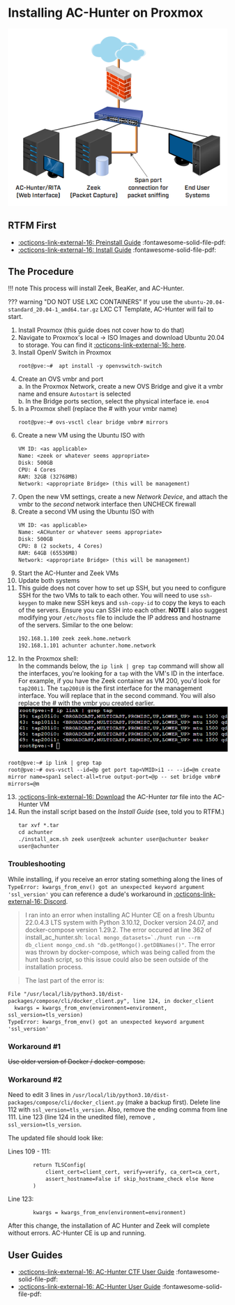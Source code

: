 # Installing AC-Hunter on Proxmox

![image](../static/images/achunter/ac-hunter.png)

## RTFM First

- [:octicons-link-external-16: Preinstall Guide](https://www.activecountermeasures.com/wp-content/uploads/2023/02/AC-Hunter-Pre-Install-Guide-v6_3_0-CE.pdf) :fontawesome-solid-file-pdf:
- [:octicons-link-external-16: Install Guide](https://www.activecountermeasures.com/wp-content/uploads/2023/06/AC-Hunter-Install-Guide-v6_3_0-CE_v2.pdf) :fontawesome-solid-file-pdf:

## The Procedure

!!! note
    This process will install Zeek, BeaKer, and AC-Hunter.

??? warning "DO NOT USE LXC CONTAINERS"
    If you use the `ubuntu-20.04-standard_20.04-1_amd64.tar.gz` LXC CT Template, AC-Hunter will fail to start.

1. Install Proxmox (this guide does not cover how to do that)
2. Navigate to Proxmox's local -> ISO Images and download Ubuntu 20.04 to storage. You can find it [:octicons-link-external-16: here](https://releases.ubuntu.com/20.04/).
3. Install OpenV Switch in Proxmox
   ```
   root@pve:~#  apt install -y openvswitch-switch
   ```
4. Create an OVS vmbr and port  
   a. In the Proxmox Network, create a new OVS Bridge and give it a vmbr name and ensure `Autostart` is selected  
   b. In the Bridge ports section, select the physical interface ie. `eno4`
5. In a Proxmox shell (replace the # with your vmbr name)
   ```
   root@pve:~# ovs-vsctl clear bridge vmbr# mirrors
   ```
6. Create a new VM using the Ubuntu ISO with
   ```
   VM ID: <as applicable>
   Name: <zeek or whatever seems appropriate>
   Disk: 500GB
   CPU: 4 Cores
   RAM: 32GB (32768MB)
   Network: <appropriate Bridge> (this will be management)
   ```
7. Open the new VM settings, create a new *Network Device*, and attach the vmbr to the *second* network interface then UNCHECK firewall
8. Create a second VM using the Ubuntu ISO with
   ```
   VM ID: <as applicable>
   Name: <ACHunter or whatever seems appropriate>
   Disk: 500GB
   CPU: 8 (2 sockets, 4 Cores)
   RAM: 64GB (65536MB)
   Network: <appropriate Bridge> (this will be management)
   ```
9. Start the AC-Hunter and Zeek VMs
10. Update both systems
11. This guide does not cover how to set up SSH, but you need to configure SSH for the two VMs to talk to each other. You will need to use `ssh-keygen` to make new SSH keys and `ssh-copy-id` to copy the keys to each of the servers. Ensure you can SSH into each other. **NOTE** I also suggest modifying your `/etc/hosts` file to include the IP address and hostname of the servers. Similar to the one below:
    ```
    192.168.1.100 zeek zeek.home.network
    192.168.1.101 achunter achunter.home.network
    ```
12. In the Proxmox shell:  
   In the commands below, the `ip link | grep tap` command will show all the interfaces, you're looking for a `tap` with the VM's ID in the interface. For example, if you have the Zeek container as VM 200, you'd look for `tap200i1`. The `tap200i0` is the first interface for the management interface. You will replace that in the second command. You will also replace the # with the vmbr you created earlier. ![image](../static/images/proxmox/ip-link-grep.png)
   ```
   root@pve:~# ip link | grep tap
   root@pve:~# ovs-vsctl --id=@p get port tap<VMID>i1 -- --id=@m create mirror name=span1 select-all=true output-port=@p -- set bridge vmbr# mirrors=@m
   ```
13. [:octicons-link-external-16: Download](https://www.activecountermeasures.com/ac-hunter-community-edition/linux-download/) the AC-Hunter *tar* file into the AC-Hunter VM
14. Run the install script based on the *Install Guide* (see, told you to RTFM.)
    ```
    tar xvf *.tar
    cd achunter
    ./install_acm.sh zeek user@zeek achunter user@achunter beaker user@achunter
    ```

### Troubleshooting

While installing, if you receive an error stating something along the lines of `TypeError: kwargs_from_env() got an unexpected keyword argument 'ssl_version'` you can reference a dude's workaround in [:octicons-link-external-16: Discord](https://discord.com/channels/690293821866508430/1078339857937604638/1187083966239477900
).

> I ran into an error when installing AC Hunter CE on a fresh Ubuntu 22.0.4.3 LTS system with Python 3.10.12, Docker version 24.07, and docker-compose version 1.29.2. The error occured at line 362 of install_ac_hunter.sh: ```local mongo_datasets=`./hunt run --rm db_client mongo_cmd.sh "db.getMongo().getDBNames()"```. The error was thrown by docker-compose, which was being called from the hunt bash script, so this issue could also be seen outside of the installation process. 

> The last part of the error is:
  ```
  File "/usr/local/lib/python3.10/dist-packages/compose/cli/docker_client.py", line 124, in docker_client
    kwargs = kwargs_from_env(environment=environment, ssl_version=tls_version)
TypeError: kwargs_from_env() got an unexpected keyword argument 'ssl_version'
   ```

### Workaround #1

~~Use older version of Docker / docker-compose.~~

### Workaround #2

Need to edit 3 lines in `/usr/local/lib/python3.10/dist-packages/compose/cli/docker_client.py` (make a backup first).  Delete line 112 with `ssl_version=tls_version`. Also, remove the ending comma from line 111. Line 123 (line 124 in the unedited file), remove `, ssl_version=tls_version`. 

The updated file should look like:

Lines 109 - 111:
```
        return TLSConfig(
            client_cert=client_cert, verify=verify, ca_cert=ca_cert,
            assert_hostname=False if skip_hostname_check else None
        )
```

        
Line 123:
```
        kwargs = kwargs_from_env(environment=environment)
```

After this change, the installation of AC Hunter and Zeek will complete without errors. AC-Hunter CE is up and running.

## User Guides

- [:octicons-link-external-16: AC-Hunter CTF User Guide](https://www.activecountermeasures.com/wp-content/uploads/2022/02/AC-Hunter-CTF-User-Guide_2022.pdf) :fontawesome-solid-file-pdf:
- [:octicons-link-external-16: AC-Hunter User Guide](https://www.activecountermeasures.com/wp-content/uploads/2023/02/AC-Hunter-User-Guide-v6_3_0-CE.pdf) :fontawesome-solid-file-pdf:
